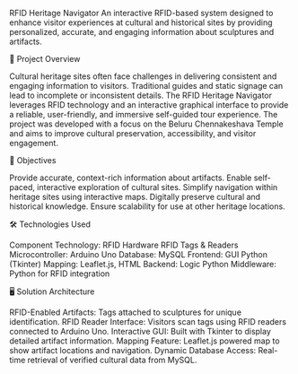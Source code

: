 RFID Heritage Navigator
An interactive RFID-based system designed to enhance visitor experiences at cultural and historical sites by providing personalized, accurate, and engaging information about sculptures and artifacts.

📜 Project Overview

Cultural heritage sites often face challenges in delivering consistent and engaging information to visitors. Traditional guides and static signage can lead to incomplete or inconsistent details. The RFID Heritage Navigator leverages RFID technology and an interactive graphical interface to provide a reliable, user-friendly, and immersive self-guided tour experience.
The project was developed with a focus on the Beluru Chennakeshava Temple and aims to improve cultural preservation, accessibility, and visitor engagement.

🎯 Objectives

Provide accurate, context-rich information about artifacts.
Enable self-paced, interactive exploration of cultural sites.
Simplify navigation within heritage sites using interactive maps.
Digitally preserve cultural and historical knowledge.
Ensure scalability for use at other heritage locations.

🛠️ Technologies Used

Component Technology: RFID Hardware RFID Tags & Readers
Microcontroller: Arduino Uno
Database: MySQL
Frontend: GUI	Python (Tkinter)
Mapping: Leaflet.js, HTML
Backend: Logic	Python
Middleware: Python for RFID integration

🖥️ Solution Architecture

RFID-Enabled Artifacts: Tags attached to sculptures for unique identification.
RFID Reader Interface: Visitors scan tags using RFID readers connected to Arduino Uno.
Interactive GUI: Built with Tkinter to display detailed artifact information.
Mapping Feature: Leaflet.js powered map to show artifact locations and navigation.
Dynamic Database Access: Real-time retrieval of verified cultural data from MySQL.
